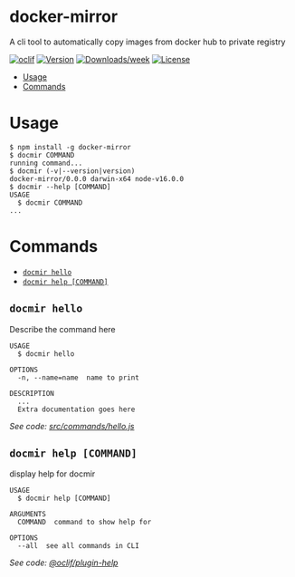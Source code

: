 docker-mirror
=============

A cli tool to automatically copy images from docker hub to private registry

[![oclif](https://img.shields.io/badge/cli-oclif-brightgreen.svg)](https://oclif.io)
[![Version](https://img.shields.io/npm/v/docker-mirror.svg)](https://npmjs.org/package/docker-mirror)
[![Downloads/week](https://img.shields.io/npm/dw/docker-mirror.svg)](https://npmjs.org/package/docker-mirror)
[![License](https://img.shields.io/npm/l/docker-mirror.svg)](https://github.com/CaliFOSS/docker-mirror/blob/master/package.json)

<!-- toc -->
* [Usage](#usage)
* [Commands](#commands)
<!-- tocstop -->
# Usage
<!-- usage -->
```sh-session
$ npm install -g docker-mirror
$ docmir COMMAND
running command...
$ docmir (-v|--version|version)
docker-mirror/0.0.0 darwin-x64 node-v16.0.0
$ docmir --help [COMMAND]
USAGE
  $ docmir COMMAND
...
```
<!-- usagestop -->
# Commands
<!-- commands -->
* [`docmir hello`](#docmir-hello)
* [`docmir help [COMMAND]`](#docmir-help-command)

## `docmir hello`

Describe the command here

```
USAGE
  $ docmir hello

OPTIONS
  -n, --name=name  name to print

DESCRIPTION
  ...
  Extra documentation goes here
```

_See code: [src/commands/hello.js](https://github.com/CaliFOSS/docker-mirror/blob/v0.0.0/src/commands/hello.js)_

## `docmir help [COMMAND]`

display help for docmir

```
USAGE
  $ docmir help [COMMAND]

ARGUMENTS
  COMMAND  command to show help for

OPTIONS
  --all  see all commands in CLI
```

_See code: [@oclif/plugin-help](https://github.com/oclif/plugin-help/blob/v3.2.2/src/commands/help.ts)_
<!-- commandsstop -->
